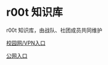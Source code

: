 # r00t 知识库

r00t 知识库，由战队、社团成员共同维护

[校园网/VPN入口](http://218.193.156.208:8080/)

[公网入口](https://webproxy.dhu.edu.cn/http-8080/77726476706e69737468656265737421a2a619d276693b1e2f5ddfe2ca057b/)

